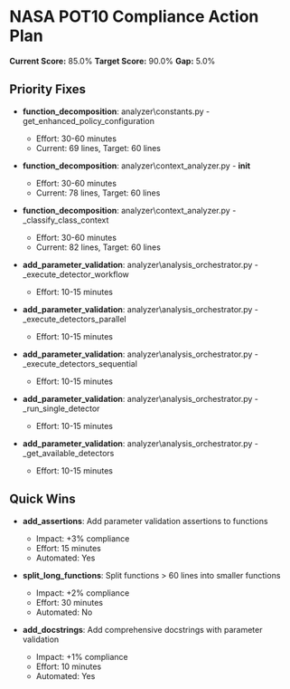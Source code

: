# NASA POT10 Compliance Action Plan

**Current Score:** 85.0%
**Target Score:** 90.0%
**Gap:** 5.0%

## Priority Fixes

- **function_decomposition**: analyzer\constants.py - get_enhanced_policy_configuration
  - Effort: 30-60 minutes
  - Current: 69 lines, Target: 60 lines

- **function_decomposition**: analyzer\context_analyzer.py - __init__
  - Effort: 30-60 minutes
  - Current: 78 lines, Target: 60 lines

- **function_decomposition**: analyzer\context_analyzer.py - _classify_class_context
  - Effort: 30-60 minutes
  - Current: 82 lines, Target: 60 lines

- **add_parameter_validation**: analyzer\analysis_orchestrator.py - _execute_detector_workflow
  - Effort: 10-15 minutes

- **add_parameter_validation**: analyzer\analysis_orchestrator.py - _execute_detectors_parallel
  - Effort: 10-15 minutes

- **add_parameter_validation**: analyzer\analysis_orchestrator.py - _execute_detectors_sequential
  - Effort: 10-15 minutes

- **add_parameter_validation**: analyzer\analysis_orchestrator.py - _run_single_detector
  - Effort: 10-15 minutes

- **add_parameter_validation**: analyzer\analysis_orchestrator.py - _get_available_detectors
  - Effort: 10-15 minutes

## Quick Wins

- **add_assertions**: Add parameter validation assertions to functions
  - Impact: +3% compliance
  - Effort: 15 minutes
  - Automated: Yes

- **split_long_functions**: Split functions > 60 lines into smaller functions
  - Impact: +2% compliance
  - Effort: 30 minutes
  - Automated: No

- **add_docstrings**: Add comprehensive docstrings with parameter validation
  - Impact: +1% compliance
  - Effort: 10 minutes
  - Automated: Yes

